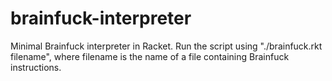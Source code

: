 # brainfuck-interpreter
Minimal Brainfuck interpreter in Racket. Run the script using "./brainfuck.rkt filename", where filename is the name of a file containing Brainfuck instructions.

